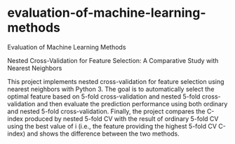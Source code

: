 # evaluation-of-machine-learning-methods
Evaluation of Machine Learning Methods

Nested Cross-Validation for Feature Selection: A Comparative Study with Nearest Neighbors

This project implements nested cross-validation for feature selection using nearest neighbors with Python 3. The goal is to automatically select the optimal feature based on 5-fold cross-validation and nested 5-fold cross-validation and then evaluate the prediction performance using both ordinary and nested 5-fold cross-validation. Finally, the project compares the C-index produced by nested 5-fold CV with the result of ordinary 5-fold CV using the best value of i (i.e., the feature providing the highest 5-fold CV C-index) and shows the difference between the two methods.
